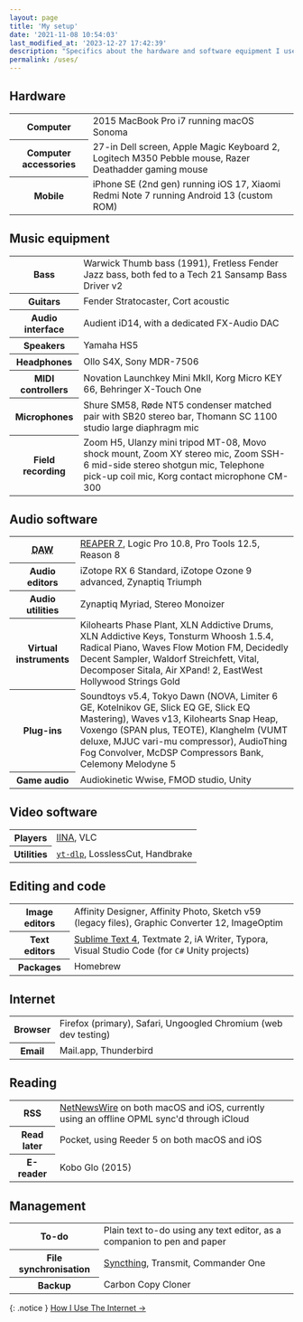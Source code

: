 ```yaml
---
layout: page
title: 'My setup'
date: '2021-11-08 10:54:03'
last_modified_at: '2023-12-27 17:42:39'
description: "Specifics about the hardware and software equipment I use. The page is part of the uses.tech project."
permalink: /uses/
---
```

## Hardware

<table>
	<tr>
		<th>Computer</th>
		<td>2015 MacBook Pro i7 running macOS Sonoma</td>
	</tr>
	<tr>
		<th>Computer accessories</th>
		<td>27-in Dell screen, Apple Magic Keyboard 2, Logitech M350 Pebble mouse, Razer Deathadder gaming mouse</td>
	</tr>
	<tr>
		<th>Mobile</th>
		<td>iPhone SE (2nd gen) running iOS 17, Xiaomi Redmi Note 7 running Android 13 (custom ROM)</td>
	</tr>
</table>

## Music equipment

<table>
	<tr>
		<th>Bass</th>
		<td>Warwick Thumb bass (1991), Fretless Fender Jazz bass, both fed to a Tech 21 Sansamp Bass Driver v2</td>
	</tr>
	<tr>
		<th>Guitars</th>
		<td>Fender Stratocaster, Cort acoustic</td>
	</tr>
	<tr>
		<th>Audio interface</th>
		<td>Audient iD14, with a dedicated FX-Audio DAC</td>
	</tr>
	<tr>
		<th>Speakers</th>
		<td>Yamaha HS5</td>
	</tr>
	<tr>
		<th>Headphones</th>
		<td>Ollo S4X, Sony MDR-7506</td>
	</tr>
	<tr>
		<th>MIDI controllers</th>
		<td>Novation Launchkey Mini MkII, Korg Micro KEY 66, Behringer X-Touch One</td>
	</tr>
	<tr>
		<th>Microphones</th>
		<td>Shure SM58, Røde NT5 condenser matched pair with SB20 stereo bar, Thomann SC 1100 studio large diaphragm mic</td>
	</tr>
	<tr>
		<th>Field recording</th>
		<td>Zoom H5, Ulanzy mini tripod MT-08, Movo shock mount, Zoom XY stereo mic, Zoom SSH-6 mid-side stereo shotgun mic, Telephone pick-up coil mic, Korg contact microphone CM-300</td>
	</tr>
</table>

## Audio software

<table>
	<tr>
		<th><abbr title="Digital Audio Workstation">DAW</abbr></th>
		<td><a href="{{ site.url }}/blog/tag/reaper/">REAPER 7</a>, Logic Pro 10.8, Pro Tools 12.5, Reason 8</td>
	</tr>
	<tr>
		<th>Audio editors</th>
		<td>iZotope RX 6 Standard, iZotope Ozone 9 advanced, Zynaptiq Triumph</td>
	</tr>
	<tr>
		<th>Audio utilities</th>
		<td>Zynaptiq Myriad, Stereo Monoizer</td>
	</tr>
	<tr>
		<th>Virtual instruments</th>
		<td>Kilohearts Phase Plant, XLN Addictive Drums, XLN Addictive Keys, Tonsturm Whoosh 1.5.4, Radical Piano, Waves Flow Motion FM, Decidedly Decent Sampler, Waldorf Streichfett, Vital, Decomposer Sitala, Air XPand! 2, EastWest Hollywood Strings Gold</td>
	</tr>
	<tr>
		<th>Plug-ins</th>
		<td>Soundtoys v5.4, Tokyo Dawn (NOVA, Limiter 6 GE, Kotelnikov GE, Slick EQ GE, Slick EQ Mastering), Waves v13, Kilohearts Snap Heap, Voxengo (SPAN plus, TEOTE), Klanghelm (VUMT deluxe, MJUC vari-mu compressor), AudioThing Fog Convolver, McDSP Compressors Bank, Celemony Melodyne 5</td>
	</tr>
	<tr>
		<th>Game audio</th>
		<td>Audiokinetic Wwise, FMOD studio, Unity</td>
	</tr>
</table>

## Video software

<table>
	<tr>
		<th>Players</th>
		<td><a href="https://iina.io/">IINA</a>, VLC</td>
	</tr>
	<tr>
		<th>Utilities</th>
		<td><a href="https://github.com/yt-dlp/yt-dlp"><code>yt-dlp</code></a>, LosslessCut, Handbrake</td>
	</tr>
</table>

## Editing and code

<table>
	<tr>
		<th>Image editors</th>
		<td>Affinity Designer, Affinity Photo, Sketch v59 (legacy files), Graphic Converter 12, ImageOptim</td>
	</tr>
	<tr>
		<th>Text editors</th>
		<td><a href="https://tonsky.me/blog/sublime/">Sublime Text 4</a>, Textmate 2, iA Writer, Typora, Visual Studio Code (for <code>C#</code> Unity projects)</td>
	</tr>
	<tr>
		<th>Packages</th>
		<td>Homebrew</td>
	</tr>
</table>

## Internet

<table>
	<tr>
		<th>Browser</th>
		<td>Firefox (primary), Safari, Ungoogled Chromium (web dev testing)</td>
	</tr>
	<tr>
		<th>Email</th>
		<td>Mail.app, Thunderbird</td>
	</tr>
</table>

## Reading

<table>
	<tr>
		<th>RSS</th>
		<td><a href="https://inessential.com/2023/02/20/on_not_taking_money_for_netnewswire">NetNewsWire</a> on both macOS and iOS, currently using an offline OPML sync'd through iCloud</td>
	</tr>
	<tr>
		<th>Read later</th>
		<td>Pocket, using Reeder 5 on both macOS and iOS</td>
	</tr>
	<tr>
		<th>E-reader</th>
		<td>Kobo Glo (2015)</td>
	</tr>
</table>

## Management

<table>
	<tr>
		<th>To-do</th>
		<td>Plain text to-do using any text editor, as a companion to pen and paper</td>
	</tr>
	<tr>
		<th>File synchronisation</th>
		<td><a href="https://syncthing.net/">Syncthing</a>, Transmit, Commander One</td>
	</tr>
	<tr>
		<th>Backup</th>
		<td>Carbon Copy Cloner</td>
	</tr>
</table>

{: .notice }
[How I Use The Internet&nbsp;→](/blog/how-i-use-internet/)